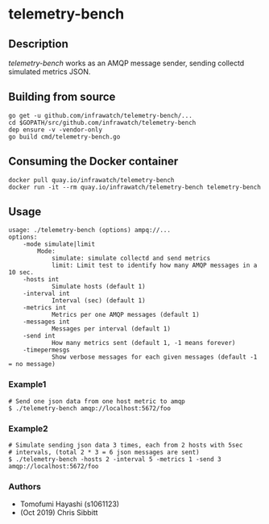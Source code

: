 # telemetry-bench

## Description

_telemetry-bench_ works as an AMQP message sender, sending collectd simulated
metrics JSON.

## Building from source

```shell
go get -u github.com/infrawatch/telemetry-bench/...
cd $GOPATH/src/github.com/infrawatch/telemetry-bench
dep ensure -v -vendor-only
go build cmd/telemetry-bench.go
```

## Consuming the Docker container

```shell
docker pull quay.io/infrawatch/telemetry-bench
docker run -it --rm quay.io/infrawatch/telemetry-bench telemetry-bench
```

## Usage

```shell
usage: ./telemetry-bench (options) ampq://...
options:
    -mode simulate|limit
        Mode:
            simulate: simulate collectd and send metrics
            limit: Limit test to identify how many AMQP messages in a 10 sec.
    -hosts int
            Simulate hosts (default 1)
    -interval int
            Interval (sec) (default 1)
    -metrics int
            Metrics per one AMQP messages (default 1)
    -messages int
            Messages per interval (default 1)
    -send int
            How many metrics sent (default 1, -1 means forever)
    -timepermesgs
            Show verbose messages for each given messages (default -1 = no message)
```

### Example1
```
# Send one json data from one host metric to amqp
$ ./telemetry-bench amqp://localhost:5672/foo
```

### Example2
```
# Simulate sending json data 3 times, each from 2 hosts with 5sec
# intervals, (total 2 * 3 = 6 json messages are sent)
$ ./telemetry-bench -hosts 2 -interval 5 -metrics 1 -send 3 amqp://localhost:5672/foo
```

### Authors
- Tomofumi Hayashi (s1061123)
- (Oct 2019) Chris Sibbitt
